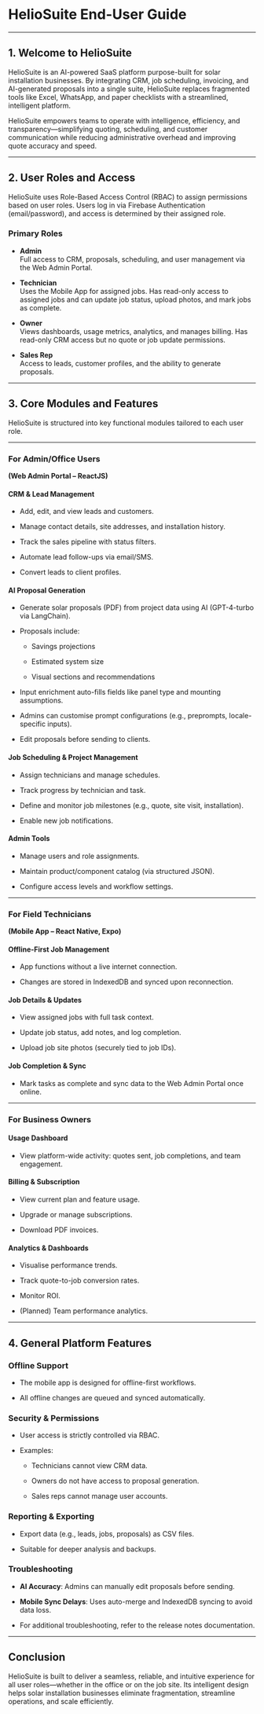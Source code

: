 # **HelioSuite End-User Guide**

---

## **1\. Welcome to HelioSuite**

HelioSuite is an AI-powered SaaS platform purpose-built for solar installation businesses. By integrating CRM, job scheduling, invoicing, and AI-generated proposals into a single suite, HelioSuite replaces fragmented tools like Excel, WhatsApp, and paper checklists with a streamlined, intelligent platform.

HelioSuite empowers teams to operate with intelligence, efficiency, and transparency—simplifying quoting, scheduling, and customer communication while reducing administrative overhead and improving quote accuracy and speed.

---

## **2\. User Roles and Access**

HelioSuite uses Role-Based Access Control (RBAC) to assign permissions based on user roles. Users log in via Firebase Authentication (email/password), and access is determined by their assigned role.

### **Primary Roles**

* **Admin**  
   Full access to CRM, proposals, scheduling, and user management via the Web Admin Portal.

* **Technician**  
   Uses the Mobile App for assigned jobs. Has read-only access to assigned jobs and can update job status, upload photos, and mark jobs as complete.

* **Owner**  
   Views dashboards, usage metrics, analytics, and manages billing. Has read-only CRM access but no quote or job update permissions.

* **Sales Rep**  
   Access to leads, customer profiles, and the ability to generate proposals.

---

## **3\. Core Modules and Features**

HelioSuite is structured into key functional modules tailored to each user role.

---

### **For Admin/Office Users**

**(Web Admin Portal – ReactJS)**

#### **CRM & Lead Management**

* Add, edit, and view leads and customers.

* Manage contact details, site addresses, and installation history.

* Track the sales pipeline with status filters.

* Automate lead follow-ups via email/SMS.

* Convert leads to client profiles.

#### **AI Proposal Generation**

* Generate solar proposals (PDF) from project data using AI (GPT-4-turbo via LangChain).

* Proposals include:

  * Savings projections

  * Estimated system size

  * Visual sections and recommendations

* Input enrichment auto-fills fields like panel type and mounting assumptions.

* Admins can customise prompt configurations (e.g., preprompts, locale-specific inputs).

* Edit proposals before sending to clients.

#### **Job Scheduling & Project Management**

* Assign technicians and manage schedules.

* Track progress by technician and task.

* Define and monitor job milestones (e.g., quote, site visit, installation).

* Enable new job notifications.

#### **Admin Tools**

* Manage users and role assignments.

* Maintain product/component catalog (via structured JSON).

* Configure access levels and workflow settings.

---

### **For Field Technicians**

**(Mobile App – React Native, Expo)**

#### **Offline-First Job Management**

* App functions without a live internet connection.

* Changes are stored in IndexedDB and synced upon reconnection.

#### **Job Details & Updates**

* View assigned jobs with full task context.

* Update job status, add notes, and log completion.

* Upload job site photos (securely tied to job IDs).

#### **Job Completion & Sync**

* Mark tasks as complete and sync data to the Web Admin Portal once online.

---

### **For Business Owners**

#### **Usage Dashboard**

* View platform-wide activity: quotes sent, job completions, and team engagement.

#### **Billing & Subscription**

* View current plan and feature usage.

* Upgrade or manage subscriptions.

* Download PDF invoices.

#### **Analytics & Dashboards**

* Visualise performance trends.

* Track quote-to-job conversion rates.

* Monitor ROI.

* (Planned) Team performance analytics.

---

## **4\. General Platform Features**

### **Offline Support**

* The mobile app is designed for offline-first workflows.

* All offline changes are queued and synced automatically.

### **Security & Permissions**

* User access is strictly controlled via RBAC.

* Examples:

  * Technicians cannot view CRM data.

  * Owners do not have access to proposal generation.

  * Sales reps cannot manage user accounts.

### **Reporting & Exporting**

* Export data (e.g., leads, jobs, proposals) as CSV files.

* Suitable for deeper analysis and backups.

### **Troubleshooting**

* **AI Accuracy**: Admins can manually edit proposals before sending.

* **Mobile Sync Delays**: Uses auto-merge and IndexedDB syncing to avoid data loss.

* For additional troubleshooting, refer to the release notes documentation.

---

## **Conclusion**

HelioSuite is built to deliver a seamless, reliable, and intuitive experience for all user roles—whether in the office or on the job site. Its intelligent design helps solar installation businesses eliminate fragmentation, streamline operations, and scale efficiently.

